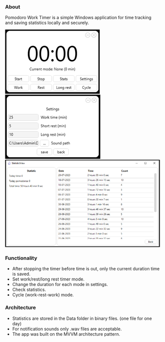 ### About
Pomodoro Work Timer is a simple Windows application for time tracking and saving statistics locally and securely.

![alt](Screenshots/Screenshot_1.png)
![alt](Screenshots/Screenshot_2.png)
![alt](Screenshots/Screenshot_3.png)

### Functionality
- After stopping the timer before time is out, only the current duration time is saved.
- Set work/rest/long rest timer mode.
- Change the duration for each mode in settings.
- Check statistics.
- Cycle (work-rest-work) mode.

### Architecture
- Statistics are stored in the Data folder in binary files. (one file for one day) 
- For notification sounds only .wav files are acceptable. 
- The app was built on the MVVM architecture pattern.
